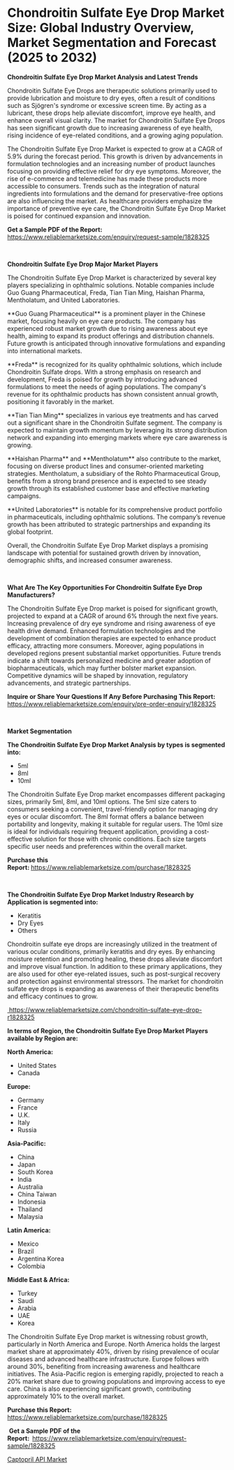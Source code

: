 <p><h1>Chondroitin Sulfate Eye Drop Market Size: Global Industry Overview, Market Segmentation and Forecast (2025 to 2032)</h1></p><p><strong>Chondroitin Sulfate Eye Drop Market Analysis and Latest Trends</strong></p>
<p><p>Chondroitin Sulfate Eye Drops are therapeutic solutions primarily used to provide lubrication and moisture to dry eyes, often a result of conditions such as Sjögren's syndrome or excessive screen time. By acting as a lubricant, these drops help alleviate discomfort, improve eye health, and enhance overall visual clarity. The market for Chondroitin Sulfate Eye Drops has seen significant growth due to increasing awareness of eye health, rising incidence of eye-related conditions, and a growing aging population.</p><p>The Chondroitin Sulfate Eye Drop Market is expected to grow at a CAGR of 5.9% during the forecast period. This growth is driven by advancements in formulation technologies and an increasing number of product launches focusing on providing effective relief for dry eye symptoms. Moreover, the rise of e-commerce and telemedicine has made these products more accessible to consumers. Trends such as the integration of natural ingredients into formulations and the demand for preservative-free options are also influencing the market. As healthcare providers emphasize the importance of preventive eye care, the Chondroitin Sulfate Eye Drop Market is poised for continued expansion and innovation.</p></p>
<p><strong>Get a Sample PDF of the Report:&nbsp;</strong> <a href="https://www.reliablemarketsize.com/enquiry/request-sample/1828325?utm_campaign=2393&utm_medium=2&utm_source=Github&utm_content=ia&utm_term=09032025&utm_id=chondroitin-sulfate-eye-drop">https://www.reliablemarketsize.com/enquiry/request-sample/1828325</a></p>
<p>&nbsp;</p>
<p><strong>Chondroitin Sulfate Eye Drop Major Market Players</strong></p>
<p><p>The Chondroitin Sulfate Eye Drop Market is characterized by several key players specializing in ophthalmic solutions. Notable companies include Guo Guang Pharmaceutical, Freda, Tian Tian Ming, Haishan Pharma, Mentholatum, and United Laboratories. </p><p>**Guo Guang Pharmaceutical** is a prominent player in the Chinese market, focusing heavily on eye care products. The company has experienced robust market growth due to rising awareness about eye health, aiming to expand its product offerings and distribution channels. Future growth is anticipated through innovative formulations and expanding into international markets.</p><p>**Freda** is recognized for its quality ophthalmic solutions, which include Chondroitin Sulfate drops. With a strong emphasis on research and development, Freda is poised for growth by introducing advanced formulations to meet the needs of aging populations. The company's revenue for its ophthalmic products has shown consistent annual growth, positioning it favorably in the market.</p><p>**Tian Tian Ming** specializes in various eye treatments and has carved out a significant share in the Chondroitin Sulfate segment. The company is expected to maintain growth momentum by leveraging its strong distribution network and expanding into emerging markets where eye care awareness is growing.</p><p>**Haishan Pharma** and **Mentholatum** also contribute to the market, focusing on diverse product lines and consumer-oriented marketing strategies. Mentholatum, a subsidiary of the Rohto Pharmaceutical Group, benefits from a strong brand presence and is expected to see steady growth through its established customer base and effective marketing campaigns.</p><p>**United Laboratories** is notable for its comprehensive product portfolio in pharmaceuticals, including ophthalmic solutions. The company’s revenue growth has been attributed to strategic partnerships and expanding its global footprint.</p><p>Overall, the Chondroitin Sulfate Eye Drop Market displays a promising landscape with potential for sustained growth driven by innovation, demographic shifts, and increased consumer awareness.</p></p>
<p>&nbsp;</p>
<p><strong>What Are The Key Opportunities For Chondroitin Sulfate Eye Drop Manufacturers?</strong></p>
<p><p>The Chondroitin Sulfate Eye Drop market is poised for significant growth, projected to expand at a CAGR of around 6% through the next five years. Increasing prevalence of dry eye syndrome and rising awareness of eye health drive demand. Enhanced formulation technologies and the development of combination therapies are expected to enhance product efficacy, attracting more consumers. Moreover, aging populations in developed regions present substantial market opportunities. Future trends indicate a shift towards personalized medicine and greater adoption of biopharmaceuticals, which may further bolster market expansion. Competitive dynamics will be shaped by innovation, regulatory advancements, and strategic partnerships.</p></p>
<p><strong>Inquire or Share Your Questions If Any Before Purchasing This Report:</strong> <a href="https://www.reliablemarketsize.com/enquiry/pre-order-enquiry/1828325?utm_campaign=2393&utm_medium=2&utm_source=Github&utm_content=ia&utm_term=09032025&utm_id=chondroitin-sulfate-eye-drop">https://www.reliablemarketsize.com/enquiry/pre-order-enquiry/1828325</a></p>
<p>&nbsp;</p>
<p><strong>Market Segmentation</strong></p>
<p><strong>The Chondroitin Sulfate Eye Drop Market Analysis by types is segmented into:</strong></p>
<p><ul><li>5ml</li><li>8ml</li><li>10ml</li></ul></p>
<p><p>The Chondroitin Sulfate Eye Drop market encompasses different packaging sizes, primarily 5ml, 8ml, and 10ml options. The 5ml size caters to consumers seeking a convenient, travel-friendly option for managing dry eyes or ocular discomfort. The 8ml format offers a balance between portability and longevity, making it suitable for regular users. The 10ml size is ideal for individuals requiring frequent application, providing a cost-effective solution for those with chronic conditions. Each size targets specific user needs and preferences within the overall market.</p></p>
<p><strong>Purchase this Report:&nbsp;</strong><a href="https://www.reliablemarketsize.com/purchase/1828325?utm_campaign=2393&utm_medium=2&utm_source=Github&utm_content=ia&utm_term=09032025&utm_id=chondroitin-sulfate-eye-drop">https://www.reliablemarketsize.com/purchase/1828325</a></p>
<p>&nbsp;</p>
<p><strong>The Chondroitin Sulfate Eye Drop Market Industry Research by Application is segmented into:</strong></p>
<p><ul><li>Keratitis</li><li>Dry Eyes</li><li>Others</li></ul></p>
<p><p>Chondroitin sulfate eye drops are increasingly utilized in the treatment of various ocular conditions, primarily keratitis and dry eyes. By enhancing moisture retention and promoting healing, these drops alleviate discomfort and improve visual function. In addition to these primary applications, they are also used for other eye-related issues, such as post-surgical recovery and protection against environmental stressors. The market for chondroitin sulfate eye drops is expanding as awareness of their therapeutic benefits and efficacy continues to grow.</p></p>
<p><a href="https://www.reliablemarketsize.com/chondroitin-sulfate-eye-drop-r1828325?utm_campaign=2393&utm_medium=2&utm_source=Github&utm_content=ia&utm_term=09032025&utm_id=chondroitin-sulfate-eye-drop">&nbsp;https://www.reliablemarketsize.com/chondroitin-sulfate-eye-drop-r1828325</a></p>
<p><strong>In terms of Region, the Chondroitin Sulfate Eye Drop Market Players available by Region are:</strong></p>
<p>
    <p> <strong> North America: </strong>
        <ul>
            <li>United States</li>
            <li>Canada</li>
        </ul>
        </p> 
    <p> <strong> Europe: </strong>
        <ul>
            <li>Germany</li>
            <li>France</li>
            <li>U.K.</li>
            <li>Italy</li>
            <li>Russia</li>
        </ul>
        </p> 
    <p> <strong> Asia-Pacific: </strong>
        <ul>
            <li>China</li>
            <li>Japan</li>
            <li>South Korea</li>
            <li>India</li>
            <li>Australia</li>
            <li>China Taiwan</li>
            <li>Indonesia</li>
            <li>Thailand</li>
            <li>Malaysia</li>
        </ul>
        </p> 
    <p> <strong> Latin America: </strong>
        <ul>
            <li>Mexico</li>
            <li>Brazil</li>
            <li>Argentina Korea</li>
            <li>Colombia</li>
        </ul>
        </p> 
    <p> <strong> Middle East & Africa: </strong>
        <ul>
            <li>Turkey</li>
            <li>Saudi</li>
            <li>Arabia</li>
            <li>UAE</li>
            <li>Korea</li>
        </ul>
    </p>
    </p>
<p><p>The Chondroitin Sulfate Eye Drop market is witnessing robust growth, particularly in North America and Europe. North America holds the largest market share at approximately 40%, driven by rising prevalence of ocular diseases and advanced healthcare infrastructure. Europe follows with around 30%, benefiting from increasing awareness and healthcare initiatives. The Asia-Pacific region is emerging rapidly, projected to reach a 20% market share due to growing populations and improving access to eye care. China is also experiencing significant growth, contributing approximately 10% to the overall market.</p></p>
<p><strong>Purchase this Report: </strong><a href="https://www.reliablemarketsize.com/purchase/1828325?utm_campaign=2393&utm_medium=2&utm_source=Github&utm_content=ia&utm_term=09032025&utm_id=chondroitin-sulfate-eye-drop">https://www.reliablemarketsize.com/purchase/1828325</a></p>
<p>&nbsp;<strong>Get a Sample PDF of the Report:&nbsp;&nbsp;</strong><a href="https://www.reliablemarketsize.com/enquiry/request-sample/1828325?utm_campaign=2393&utm_medium=2&utm_source=Github&utm_content=ia&utm_term=09032025&utm_id=chondroitin-sulfate-eye-drop">https://www.reliablemarketsize.com/enquiry/request-sample/1828325</a></p>
<p><strong></strong></p>
<p><p><a href="https://github.com/janraimondo83/Market-Research-Report-List-1/blob/main/captopril-api-market.md?utm_campaign=2393&utm_medium=2&utm_source=Github&utm_content=ia&utm_term=09032025&utm_id=chondroitin-sulfate-eye-drop">Captopril API Market</a></p></p>